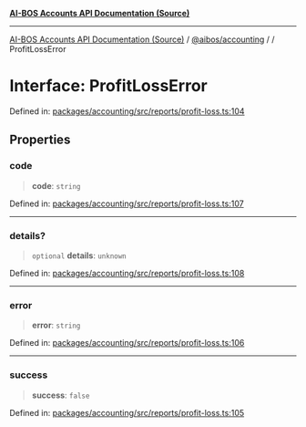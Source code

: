 [**AI-BOS Accounts API Documentation (Source)**](../../../README.md)

***

[AI-BOS Accounts API Documentation (Source)](../../../README.md) / [@aibos/accounting](../README.md) / [](../README.md) / ProfitLossError

# Interface: ProfitLossError

Defined in: [packages/accounting/src/reports/profit-loss.ts:104](https://github.com/pohlai88/accounts/blob/48103fb36d28b2b9bfb33472b6de2f719773cde9/packages/accounting/src/reports/profit-loss.ts#L104)

## Properties

### code

> **code**: `string`

Defined in: [packages/accounting/src/reports/profit-loss.ts:107](https://github.com/pohlai88/accounts/blob/48103fb36d28b2b9bfb33472b6de2f719773cde9/packages/accounting/src/reports/profit-loss.ts#L107)

***

### details?

> `optional` **details**: `unknown`

Defined in: [packages/accounting/src/reports/profit-loss.ts:108](https://github.com/pohlai88/accounts/blob/48103fb36d28b2b9bfb33472b6de2f719773cde9/packages/accounting/src/reports/profit-loss.ts#L108)

***

### error

> **error**: `string`

Defined in: [packages/accounting/src/reports/profit-loss.ts:106](https://github.com/pohlai88/accounts/blob/48103fb36d28b2b9bfb33472b6de2f719773cde9/packages/accounting/src/reports/profit-loss.ts#L106)

***

### success

> **success**: `false`

Defined in: [packages/accounting/src/reports/profit-loss.ts:105](https://github.com/pohlai88/accounts/blob/48103fb36d28b2b9bfb33472b6de2f719773cde9/packages/accounting/src/reports/profit-loss.ts#L105)
